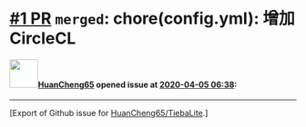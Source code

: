 # [\#1 PR](https://github.com/HuanCheng65/TiebaLite/pull/1) `merged`: chore(config.yml): 增加 CircleCL

#### <img src="https://avatars.githubusercontent.com/u/22636177?u=5e5e656c62ba51f1661d80a6a0fd9ec098e5023b&v=4" width="50">[HuanCheng65](https://github.com/HuanCheng65) opened issue at [2020-04-05 06:38](https://github.com/HuanCheng65/TiebaLite/pull/1):






-------------------------------------------------------------------------------



[Export of Github issue for [HuanCheng65/TiebaLite](https://github.com/HuanCheng65/TiebaLite).]
